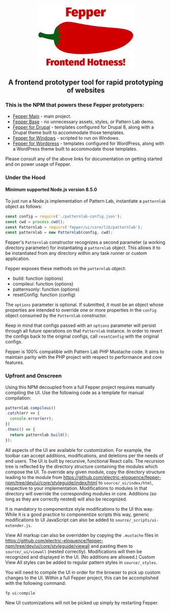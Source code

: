 <p align="center">
  <img
    src="https://raw.githubusercontent.com/electric-eloquence/fepper-npm/master/excludes/fepper-branding.png"
    alt="Fepper"
  >
</p>

<h2 align="center">A frontend prototyper tool for rapid prototyping of websites</h2>

### This is the NPM that powers these Fepper prototypers:

* [Fepper Main](https://github.com/electric-eloquence/fepper) - main project.
* [Fepper Base](https://github.com/electric-eloquence/fepper-base) - no 
  unnecessary assets, styles, or Pattern Lab demo.
* [Fepper for Drupal](https://github.com/electric-eloquence/fepper-drupal) - 
  templates configured for Drupal 8, along with a Drupal theme built to 
  accommodate those templates.
* [Fepper for Windows](https://github.com/electric-eloquence/fepper-windows) - 
  scripted to run on Windows.
* [Fepper for Wordpress](https://github.com/electric-eloquence/fepper-wordpress) - 
  templates configured for WordPress, along with a WordPress theme built to 
  accommodate those templates.

Please consult any of the above links for documentation on getting started and 
on power usage of Fepper.

### <a id="under-the-hood"></a>Under the Hood

#### Minimum supported Node.js version 8.5.0

To just run a Node.js implementation of Pattern Lab, instantiate a `patternlab` 
object as follows:

```javascript
const config = require('./patternlab-config.json');
const cwd = process.cwd();
const Patternlab = require('fepper/ui/core/lib/patternlab');
const patternlab = new Patternlab(config, cwd);
```

Fepper's `Patternlab` constructor recognizes a second parameter (a working 
directory parameter) for instantiating a `patternlab` object. This allows it to 
be instantiated from any directory within any task runner or custom application.

Fepper exposes these methods on the `patternlab` object:

* build: function (options)
* compileui: function (options)
* patternsonly: function (options)
* resetConfig: function (config)

The `options` parameter is optional. If submitted, it must be an object whose 
properties are intended to override one or more properties in the `config` 
object consumed by the `Patternlab` constructor.

Keep in mind that configs passed with an `options` parameter will persist 
through all future operations on that `Patternlab` instance. In order to revert 
the configs back to the original configs, call `resetConfig` with the original 
configs.

Fepper is 100% compatible with Pattern Lab PHP Mustache code. It aims to 
maintain parity with the PHP project with respect to performance and core 
features.

### <a id="upfront-and-onscreen"></a>Upfront and Onscreen

Using this NPM decoupled from a full Fepper project requires manually compiling 
the UI. Use the following code as a template for manual compilation:

```javascript
patternlab.compileui()
.catch(err => {
  console.error(err);
})
.then(() => {
  return patternlab.build();
});
```

All aspects of the UI are available for customization. For example, the toolbar 
can accept additions, modifications, and deletions per the needs of end users. 
The UI is built by recursive, functional React calls. The recursion tree is 
reflected by the directory structure containing the modules which compose the 
UI. To override any given module, copy the directory structure leading to the 
module from 
<a href="https://github.com/electric-eloquence/fepper-npm/tree/dev/ui/core/styleguide/index/html" target="_blank">
https&colon;//github.com/electric-eloquence/fepper-npm/tree/dev/ui/core/styleguide/index/html</a> 
to `source/_ui/index/html`, respective to your implementation. Modifications to 
modules in that directory will override the corresponding modules in core. 
Additions (so long as they are correctly nested) will also be recognized.

It is mandatory to componentize style modifications to the UI this way. While it 
is a good practice to componentize scripts this way, generic modifications to UI 
JavaScript can also be added to `source/_scripts/ui-extender.js`.

View All markup can also be overridden by copying the `.mustache` files in 
<a href="https://github.com/electric-eloquence/fepper-npm/tree/dev/ui/core/styleguide/viewall" target="_blank">
https&colon;//github.com/electric-eloquence/fepper-npm/tree/dev/ui/core/styleguide/viewall</a> 
and pasting them to `source/_ui/viewall` (nested correctly). Modifications will 
then be recognized and displayed in the UI. (No additions are allowed.) Custom 
View All styles can be added to regular pattern styles in `source/_styles`.

You will need to compile the UI in order for the browser to pick up custom 
changes to the UI. Within a full Fepper project, this can be accomplished with 
the following command:

```shell
fp ui:compile
```

New UI customizations will not be picked up simply by restarting Fepper.
